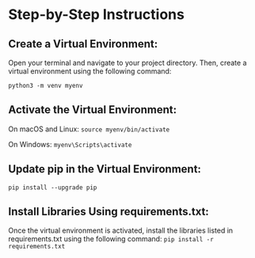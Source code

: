 # Step-by-Step Instructions

## Create a Virtual Environment:
Open your terminal and navigate to your project directory. Then, create a virtual environment using the following command:

```python3 -m venv myenv```

## Activate the Virtual Environment:

On macOS and Linux:
```source myenv/bin/activate```

On Windows:
```myenv\Scripts\activate```

## Update pip in the Virtual Environment:
```pip install --upgrade pip```

## Install Libraries Using requirements.txt:
Once the virtual environment is activated, install the libraries listed in requirements.txt using the following command:
```pip install -r requirements.txt```